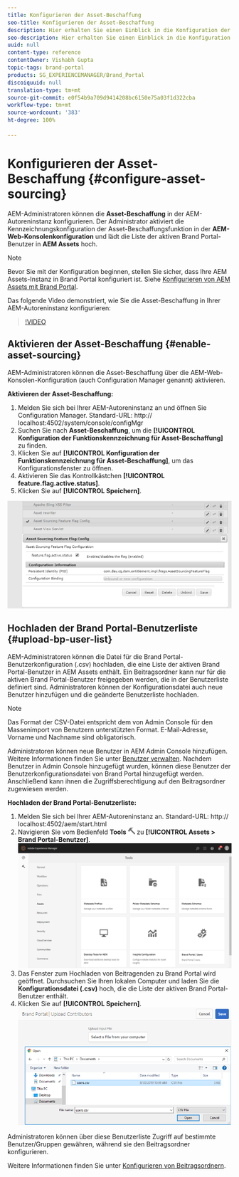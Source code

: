 ```yaml
---
title: Konfigurieren der Asset-Beschaffung
seo-title: Konfigurieren der Asset-Beschaffung
description: Hier erhalten Sie einen Einblick in die Konfiguration der Funktion zur Asset-Beschaffung in AEM Assets.
seo-description: Hier erhalten Sie einen Einblick in die Konfiguration der Funktion zur Asset-Beschaffung in AEM Assets.
uuid: null
content-type: reference
contentOwner: Vishabh Gupta
topic-tags: brand-portal
products: SG_EXPERIENCEMANAGER/Brand_Portal
discoiquuid: null
translation-type: tm+mt
source-git-commit: e0f54b9a709d9414208bc6150e75a03f1d322cba
workflow-type: tm+mt
source-wordcount: '383'
ht-degree: 100%

---
```



# Konfigurieren der Asset-Beschaffung {#configure-asset-sourcing}

AEM-Administratoren können die **Asset-Beschaffung** in der AEM-Autoreninstanz konfigurieren. Der Administrator aktiviert die Kennzeichnungskonfiguration der Asset-Beschaffungsfunktion in der **AEM-Web-Konsolenkonfiguration** und lädt die Liste der aktiven Brand Portal-Benutzer in **AEM Assets** hoch.

>[!NOTE]
>
>Bevor Sie mit der Konfiguration beginnen, stellen Sie sicher, dass Ihre AEM Assets-Instanz in Brand Portal konfiguriert ist. Siehe [Konfigurieren von AEM Assets mit Brand Portal](../using/configure-aem-assets-with-brand-portal.md).

Das folgende Video demonstriert, wie Sie die Asset-Beschaffung in Ihrer AEM-Autoreninstanz konfigurieren:

>[!VIDEO](https://video.tv.adobe.com/v/29771)

## Aktivieren der Asset-Beschaffung {#enable-asset-sourcing}

AEM-Administratoren können die Asset-Beschaffung über die AEM-Web-Konsolen-Konfiguration (auch Configuration Manager genannt) aktivieren.

**Aktivieren der Asset-Beschaffung:**
1. Melden Sie sich bei Ihrer AEM-Autoreninstanz an und öffnen Sie Configuration Manager.
Standard-URL: http:// localhost:4502/system/console/configMgr
1. Suchen Sie nach **Asset-Beschaffung**, um die **[!UICONTROL Konfiguration der Funktionskennzeichnung für Asset-Beschaffung]** zu finden.
1. Klicken Sie auf **[!UICONTROL Konfiguration der Funktionskennzeichnung für Asset-Beschaffung]**, um das Konfigurationsfenster zu öffnen.
1. Aktivieren Sie das Kontrollkästchen **[!UICONTROL feature.flag.active.status]**.
1. Klicken Sie auf **[!UICONTROL Speichern]**.

![](assets/enable-asset-sourcing.png)

## Hochladen der Brand Portal-Benutzerliste {#upload-bp-user-list}

AEM-Administratoren können die Datei für die Brand Portal-Benutzerkonfiguration (.csv) hochladen, die eine Liste der aktiven Brand Portal-Benutzer in AEM Assets enthält. Ein Beitragsordner kann nur für die aktiven Brand Portal-Benutzer freigegeben werden, die in der Benutzerliste definiert sind. Administratoren können der Konfigurationsdatei auch neue Benutzer hinzufügen und die geänderte Benutzerliste hochladen.

>[!NOTE]
>
>Das Format der CSV-Datei entspricht dem von Admin Console für den Massenimport von Benutzern unterstützten Format. E-Mail-Adresse, Vorname und Nachname sind obligatorisch.

Administratoren können neue Benutzer in AEM Admin Console hinzufügen. Weitere Informationen finden Sie unter [Benutzer verwalten](brand-portal-adding-users.md). Nachdem Benutzer in Admin Console hinzugefügt wurden, können diese Benutzer der Benutzerkonfigurationsdatei von Brand Portal hinzugefügt werden. Anschließend kann ihnen die Zugriffsberechtigung auf den Beitragsordner zugewiesen werden.

**Hochladen der Brand Portal-Benutzerliste:**
1. Melden Sie sich bei Ihrer AEM-Autoreninstanz an.
Standard-URL: http:// localhost:4502/aem/start.html
1. Navigieren Sie vom Bedienfeld **Tools** ![](assets/tools.png) zu **[!UICONTROL Assets > Brand Portal-Benutzer]**.
   ![](assets/upload-user-list1.png)
1. Das Fenster zum Hochladen von Beitragenden zu Brand Portal wird geöffnet.
Durchsuchen Sie Ihren lokalen Computer und laden Sie die **Konfigurationsdatei (.csv)** hoch, die die Liste der aktiven Brand Portal-Benutzer enthält.
1. Klicken Sie auf **[!UICONTROL Speichern]**.
   ![](assets/upload-user-list2.png)


Administratoren können über diese Benutzerliste Zugriff auf bestimmte Benutzer/Gruppen gewähren, während sie den Beitragsordner konfigurieren.

Weitere Informationen finden Sie unter [Konfigurieren von Beitragsordnern](brand-portal-contribution-folder.md).
